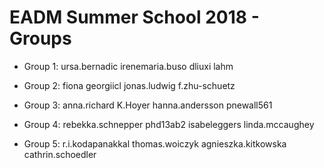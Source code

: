 # EADM Summer School 2018 - Groups

- Group 1:
ursa.bernadic
irenemaria.buso
dliuxi
lahm

- Group 2:
fiona
georgiicl
jonas.ludwig
f.zhu-schuetz

- Group 3:
anna.richard
K.Hoyer
hanna.andersson
pnewall561

- Group 4:
rebekka.schnepper
phd13ab2
isabeleggers
linda.mccaughey

- Group 5:
r.i.kodapanakkal
thomas.woiczyk
agnieszka.kitkowska
cathrin.schoedler